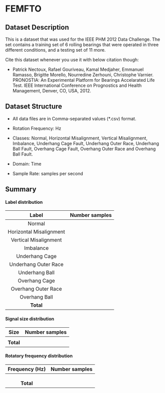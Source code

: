 # FEMFTO

## Dataset Description
This is a dataset that was used for the IEEE PHM 2012 Data Challenge.
The set contains a training set of 6 rolling bearings that were operated in three different conditions, and a testing set of 11 more.

Cite this dataset whenever you use it with below citation though:
- Patrick Nectoux, Rafael Gouriveau, Kamal Medjaher, Emmanuel Ramasso, Brigitte Morello, Nourredine Zerhouni, Christophe Varnier. PRONOSTIA: An Experimental Platform for Bearings Accelarated Life Test. IEEE International Conference on Prognostics and Health Management, Denver, CO, USA, 2012.

## Dataset Structure

- All data files are in Comma-separated values (*.csv) format.

- Rotation Frequency: Hz

- Classes: Normal, Horizontal Misalignment, Vertical Misalignment, Imbalance, Underhang Cage Fault, Underhang Outer Race, Underhang Ball Fault, Overhang Cage Fault, Overhang Outer Race and Overhang Ball Fault.

- Domain: Time

- Sample Rate:  samples per second

## Summary

#### Label distribution
|       Label               | Number samples |
|:-------------------------:|:--------------:|
|  Normal                   |                |
|  Horizontal Misalignment  |                |
|  Vertical Misalignment    |                |
|  Imbalance                |                |
|  Underhang Cage           |                |
|  Underhang Outer Race     |                |
|  Underhang Ball           |                |
|  Overhang Cage            |                |
|  Overhang Outer Race      |                |
|  Overhang Ball            |                |
|      **Total**            |                |

<!-- ![image](../../images/FEMFTO/label_dist.png) -->


#### Signal size distribution
|   Size    | Number samples |
|:---------:|:--------------:|
|           |                |
| **Total** |                |

<!-- ![image](../../images/FEMFTO/signal_size_dist.png) -->


#### Rotatory frequency distribution
| Frequency (Hz) | Number samples |
|:--------------:|:--------------:|
|                |                |
|                |                |
|                |                |
|   **Total**    |                |

<!-- ![image](../../images/FEMFTO/frequency_dist.png) -->
